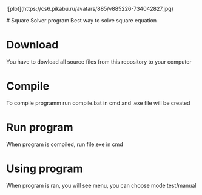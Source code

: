 <p class="aligncenter">![plot](https://cs6.pikabu.ru/avatars/885/v885226-734042827.jpg)</p>
# Square Solver program
Best way to solve square equation

# Download 
You have to dowload all source files from this repository to your computer
# Compile
To compile programm run compile.bat in cmd and .exe file will be created
# Run program
When program is compiled, run file.exe in cmd
# Using program
When program is ran, you will see menu, you can choose mode test/manual
